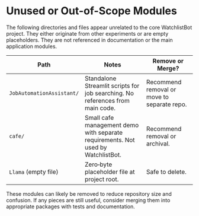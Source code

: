 # Unused or Out-of-Scope Modules

The following directories and files appear unrelated to the core WatchlistBot project. They either originate from other experiments or are empty placeholders. They are not referenced in documentation or the main application modules.

| Path | Notes | Remove or Merge? |
|------|-------|-----------------|
| `JobAutomationAssistant/` | Standalone Streamlit scripts for job searching. No references from main code. | Recommend removal or move to separate repo. |
| `cafe/` | Small cafe management demo with separate requirements. Not used by WatchlistBot. | Recommend removal or archival. |
| `Llama` (empty file) | Zero‑byte placeholder file at project root. | Safe to delete. |

These modules can likely be removed to reduce repository size and confusion. If any pieces are still useful, consider merging them into appropriate packages with tests and documentation.
